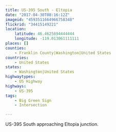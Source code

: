 ```yaml
---
title: US-395 South - Eltopia
date: "2017-04-30T08:16:12Z"
imageid: "4593511664966758348"
flickrid: "34415149221"
location:
    latitude: 46.4625694444444
    longitude: -119.013061111111
places: []
counties:
    - Franklin County|Washington|United States
countries:
    - United States
states:
    - Washington|United States
highwaytypes:
    - US Highway
highways:
    - US-395
tags:
    - Big Green Sign
    - Intersection

---
```

US-395 South approaching Eltopia junction.